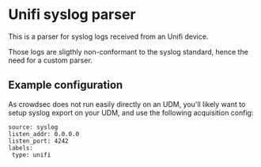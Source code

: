 # Unifi syslog parser

This is a parser for syslog logs received from an Unifi device.

Those logs are sligthly non-conformant to the syslog standard, hence the need for a custom parser.

## Example configuration

As crowdsec does not run easily directly on an UDM, you'll likely want to setup syslog export on your UDM, and use the following acquisition config:

```
source: syslog
listen_addr: 0.0.0.0
listen_port: 4242
labels:
 type: unifi
```